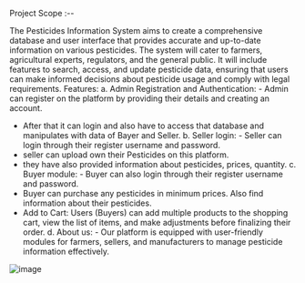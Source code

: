 Project Scope :--

The Pesticides Information System aims to create a comprehensive database and user
interface that provides accurate and up-to-date information on various pesticides. The
system will cater to farmers, agricultural experts, regulators, and the general public.
It will include features to search, access, and update pesticide data, ensuring that
users can make informed decisions about pesticide usage and comply with legal
requirements.
Features:
a. Admin Registration and Authentication: - Admin can register on the platform
by providing their details and creating an account.
- After that it can login and also have to access that database and manipulates
 with data of Bayer and Seller.
b. Seller login: - Seller can login through their register username and password.
- seller can upload own their Pesticides on this platform.
- they have also provided information about pesticides, prices, quantity.
c. Buyer module: - Buyer can also login through their register username and
password.
- Buyer can purchase any pesticides in minimum prices. Also find information
about their pesticides.
- Add to Cart: Users (Buyers) can add multiple products to the shopping cart,
view the list of items, and make adjustments before finalizing their order.
d. About us: - Our platform is equipped with user-friendly modules for farmers,
sellers, and manufacturers to manage pesticide information effectively.

![image](https://github.com/user-attachments/assets/364b09dd-aab0-4725-b54c-44bda1b6698d)
